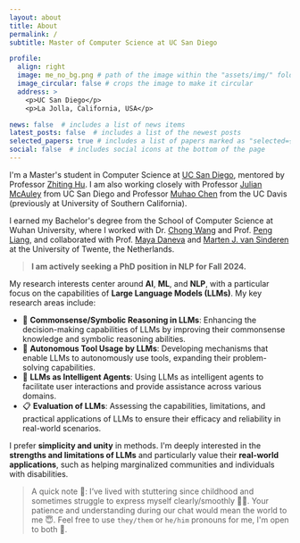 ```yaml
---
layout: about
title: About
permalink: /
subtitle: Master of Computer Science at UC San Diego

profile:
  align: right
  image: me_no_bg.png # path of the image within the "assets/img/" folder
  image_circular: false # crops the image to make it circular
  address: >
    <p>UC San Diego</p>
    <p>La Jolla, California, USA</p>

news: false  # includes a list of news items
latest_posts: false  # includes a list of the newest posts
selected_papers: true # includes a list of papers marked as "selected={true}"
social: false  # includes social icons at the bottom of the page
---
```


I'm a Master's student in Computer Science at [UC San Diego](https://ucsd.edu/), mentored by Professor [Zhiting Hu](http://zhiting.ucsd.edu/index.html). I am also working closely with Professor [Julian McAuley](https://cseweb.ucsd.edu/~jmcauley/) from UC San Diego and Professor [Muhao Chen](https://muhaochen.github.io/) from the UC Davis (previously at University of Southern California).

I earned my Bachelor's degree from the School of Computer Science at Wuhan University, where I worked with Dr. [Chong Wang](https://cs.whu.edu.cn/info/1019/2935.htm) and Prof. [Peng Liang](https://www.cs.rug.nl/search/People/PengLiang), and collaborated with Prof. [Maya Daneva](https://people.utwente.nl/m.daneva) and [Marten J. van Sinderen](https://people.utwente.nl/m.j.vansinderen) at the University of Twente, the Netherlands.

> **I am actively seeking a PhD position in NLP for Fall 2024.**

My research interests center around **AI**, **ML**, and **NLP**, with a particular focus on the capabilities of **Large Language Models (LLMs)**. My key research areas include:

- 🌟 **Commonsense/Symbolic Reasoning in LLMs**: Enhancing the decision-making capabilities of LLMs by improving their commonsense knowledge and symbolic reasoning abilities.
- 🔧 **Autonomous Tool Usage by LLMs**: Developing mechanisms that enable LLMs to autonomously use tools, expanding their problem-solving capabilities.
- 🤖 **LLMs as Intelligent Agents**: Using LLMs as intelligent agents to facilitate user interactions and provide assistance across various domains.
- 📋 **Evaluation of LLMs**: Assessing the capabilities, limitations, and practical applications of LLMs to ensure their efficacy and reliability in real-world scenarios.

I prefer **simplicity and unity** in methods. I'm deeply interested in the **strengths and limitations of LLMs** and particularly value their **real-world applications**, such as helping marginalized communities and individuals with disabilities.

> A quick note 📝: I’ve lived with stuttering since childhood and sometimes struggle to express myself clearly/smoothly 😮‍💨. Your patience and understanding during our chat would mean the world to me 😇. Feel free to use `they/them` or `he/him` pronouns for me, I'm open to both 🤗.